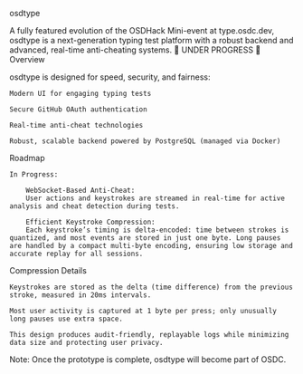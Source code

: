osdtype

A fully featured evolution of the OSDHack Mini-event at type.osdc.dev, osdtype is a next-generation typing test platform with a robust backend and advanced, real-time anti-cheating systems.
🚧 UNDER PROGRESS 🚧
Overview

osdtype is designed for speed, security, and fairness:

    Modern UI for engaging typing tests

    Secure GitHub OAuth authentication

    Real-time anti-cheat technologies

    Robust, scalable backend powered by PostgreSQL (managed via Docker)

Roadmap

    In Progress:

        WebSocket-Based Anti-Cheat:
        User actions and keystrokes are streamed in real-time for active analysis and cheat detection during tests.

        Efficient Keystroke Compression:
        Each keystroke’s timing is delta-encoded: time between strokes is quantized, and most events are stored in just one byte. Long pauses are handled by a compact multi-byte encoding, ensuring low storage and accurate replay for all sessions.

Compression Details

    Keystrokes are stored as the delta (time difference) from the previous stroke, measured in 20ms intervals.

    Most user activity is captured at 1 byte per press; only unusually long pauses use extra space.

    This design produces audit-friendly, replayable logs while minimizing data size and protecting user privacy.



Note:  Once the prototype is complete, osdtype will become part of OSDC.
